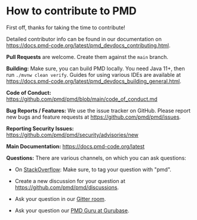 # How to contribute to PMD

First off, thanks for taking the time to contribute!

Detailed contributor info can be found in our documentation on <https://docs.pmd-code.org/latest/pmd_devdocs_contributing.html>.

**Pull Requests** are welcome. Create them against the `main` branch.

**Building:** Make sure, you can build PMD locally. You need Java 11+, then run `./mvnw clean verify`.
Guides for using various IDEs are available at <https://docs.pmd-code.org/latest/pmd_devdocs_building_general.html>.

**Code of Conduct:** <https://github.com/pmd/pmd/blob/main/code_of_conduct.md>

**Bug Reports / Features:** We use the issue tracker on GitHub. Please report new bugs and feature requests at <https://github.com/pmd/pmd/issues>.

**Reporting Security Issues:** <https://github.com/pmd/pmd/security/advisories/new>

**Main Documentation:** <https://docs.pmd-code.org/latest>

**Questions:**
There are various channels, on which you can ask questions:

*   On [StackOverflow](https://stackoverflow.com/questions/tagged/pmd): Make sure, to tag your question with "pmd".

*   Create a new discussion for your question at <https://github.com/pmd/pmd/discussions>.

*   Ask your question in our [Gitter room](https://app.gitter.im/#/room/#pmd_pmd:gitter.im).

*   Ask your question our [PMD Guru at Gurubase](https://gurubase.io/g/pmd).
